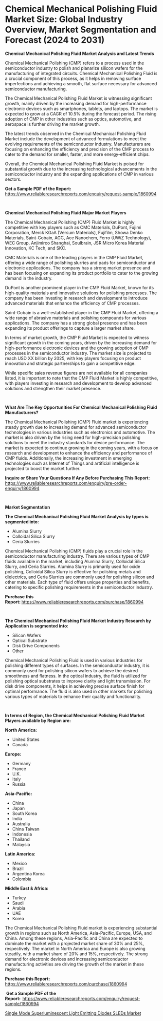 <p><h1>Chemical Mechanical Polishing Fluid Market Size: Global Industry Overview, Market Segmentation and Forecast (2024 to 2031)</h1></p><p><strong>Chemical Mechanical Polishing Fluid Market Analysis and Latest Trends</strong></p>
<p><p>Chemical Mechanical Polishing (CMP) refers to a process used in the semiconductor industry to polish and planarize silicon wafers for the manufacturing of integrated circuits. Chemical Mechanical Polishing Fluid is a crucial component of this process, as it helps in removing surface imperfections and achieving a smooth, flat surface necessary for advanced semiconductor manufacturing.</p><p>The Chemical Mechanical Polishing Fluid Market is witnessing significant growth, mainly driven by the increasing demand for high-performance electronic devices such as smartphones, tablets, and laptops. The market is expected to grow at a CAGR of 10.5% during the forecast period. The rising adoption of CMP in other industries such as optics, automotive, and aerospace is further driving the market growth.</p><p>The latest trends observed in the Chemical Mechanical Polishing Fluid Market include the development of advanced formulations to meet the evolving requirements of the semiconductor industry. Manufacturers are focusing on enhancing the efficiency and precision of the CMP process to cater to the demand for smaller, faster, and more energy-efficient chips.</p><p>Overall, the Chemical Mechanical Polishing Fluid Market is poised for substantial growth due to the increasing technological advancements in the semiconductor industry and the expanding applications of CMP in various sectors.</p></p>
<p><strong>Get a Sample PDF of the Report:&nbsp;</strong> <a href="https://www.reliableresearchreports.com/enquiry/request-sample/1860994">https://www.reliableresearchreports.com/enquiry/request-sample/1860994</a></p>
<p>&nbsp;</p>
<p><strong>Chemical Mechanical Polishing Fluid Major Market Players</strong></p>
<p><p>The Chemical Mechanical Polishing (CMP) Fluid Market is highly competitive with key players such as CMC Materials, DuPont, Fujimi Corporation, Merck KGaA (Versum Materials), Fujifilm, Showa Denko Materials, Saint-Gobain, AGC, Ace Nanochem, Ferro (UWiZ Technology), WEC Group, Anjimirco Shanghai, Soulbrain, JSR Micro Korea Material Innovation, KC Tech, and SKC.</p><p>CMC Materials is one of the leading players in the CMP Fluid Market, offering a wide range of polishing slurries and pads for semiconductor and electronic applications. The company has a strong market presence and has been focusing on expanding its product portfolio to cater to the growing demand in the industry.</p><p>DuPont is another prominent player in the CMP Fluid Market, known for its high-quality materials and innovative solutions for polishing processes. The company has been investing in research and development to introduce advanced materials that enhance the efficiency of CMP processes.</p><p>Saint-Gobain is a well-established player in the CMP Fluid Market, offering a wide range of abrasive materials and polishing compounds for various applications. The company has a strong global presence and has been expanding its product offerings to capture a larger market share.</p><p>In terms of market growth, the CMP Fluid Market is expected to witness significant growth in the coming years, driven by the increasing demand for high-performance electronic devices and the growing adoption of CMP processes in the semiconductor industry. The market size is projected to reach USD XX billion by 2025, with key players focusing on product innovation and strategic partnerships to gain a competitive edge.</p><p>While specific sales revenue figures are not available for all companies listed, it is important to note that the CMP Fluid Market is highly competitive, with players investing in research and development to develop advanced solutions and strengthen their market presence.</p></p>
<p>&nbsp;</p>
<p><strong>What Are The Key Opportunities For Chemical Mechanical Polishing Fluid Manufacturers?</strong></p>
<p><p>The Chemical Mechanical Polishing (CMP) Fluid market is experiencing steady growth due to increasing demand for advanced semiconductor technologies in various industries such as electronics and automotive. The market is also driven by the rising need for high-precision polishing solutions to meet the industry standards for device performance. The market is expected to continue growing in the coming years, with a focus on research and development to enhance the efficiency and performance of CMP fluids. Additionally, the increasing investment in emerging technologies such as Internet of Things and artificial intelligence is projected to boost the market further.</p></p>
<p><strong>Inquire or Share Your Questions If Any Before Purchasing This Report:</strong> <a href="https://www.reliableresearchreports.com/enquiry/pre-order-enquiry/1860994">https://www.reliableresearchreports.com/enquiry/pre-order-enquiry/1860994</a></p>
<p>&nbsp;</p>
<p><strong>Market Segmentation</strong></p>
<p><strong>The Chemical Mechanical Polishing Fluid Market Analysis by types is segmented into:</strong></p>
<p><ul><li>Alumina Slurry</li><li>Colloidal Silica Slurry</li><li>Ceria Slurries</li></ul></p>
<p><p>Chemical Mechanical Polishing (CMP) fluids play a crucial role in the semiconductor manufacturing industry. There are various types of CMP fluids available in the market, including Alumina Slurry, Colloidal Silica Slurry, and Ceria Slurries. Alumina Slurry is primarily used for oxide polishing, Colloidal Silica Slurry is effective for polishing metals and dielectrics, and Ceria Slurries are commonly used for polishing silicon and other materials. Each type of fluid offers unique properties and benefits, catering to specific polishing requirements in the semiconductor industry.</p></p>
<p><strong>Purchase this Report:&nbsp;</strong><a href="https://www.reliableresearchreports.com/purchase/1860994">https://www.reliableresearchreports.com/purchase/1860994</a></p>
<p>&nbsp;</p>
<p><strong>The Chemical Mechanical Polishing Fluid Market Industry Research by Application is segmented into:</strong></p>
<p><ul><li>Silicon Wafers</li><li>Optical Substrate</li><li>Disk Drive Components</li><li>Other</li></ul></p>
<p><p>Chemical Mechanical Polishing Fluid is used in various industries for polishing different types of surfaces. In the semiconductor industry, it is commonly used for polishing silicon wafers to achieve the desired smoothness and flatness. In the optical industry, the fluid is utilized for polishing optical substrates to improve clarity and light transmission. For disk drive components, it helps in achieving precise surface finish for optimal performance. The fluid is also used in other markets for polishing various types of materials to enhance their quality and functionality.</p></p>
<p>&nbsp;</p>
<p><strong>In terms of Region, the Chemical Mechanical Polishing Fluid Market Players available by Region are:</strong></p>
<p>
    <p> <strong> North America: </strong>
        <ul>
            <li>United States</li>
            <li>Canada</li>
        </ul>
        </p> 
    <p> <strong> Europe: </strong>
        <ul>
            <li>Germany</li>
            <li>France</li>
            <li>U.K.</li>
            <li>Italy</li>
            <li>Russia</li>
        </ul>
        </p> 
    <p> <strong> Asia-Pacific: </strong>
        <ul>
            <li>China</li>
            <li>Japan</li>
            <li>South Korea</li>
            <li>India</li>
            <li>Australia</li>
            <li>China Taiwan</li>
            <li>Indonesia</li>
            <li>Thailand</li>
            <li>Malaysia</li>
        </ul>
        </p> 
    <p> <strong> Latin America: </strong>
        <ul>
            <li>Mexico</li>
            <li>Brazil</li>
            <li>Argentina Korea</li>
            <li>Colombia</li>
        </ul>
        </p> 
    <p> <strong> Middle East & Africa: </strong>
        <ul>
            <li>Turkey</li>
            <li>Saudi</li>
            <li>Arabia</li>
            <li>UAE</li>
            <li>Korea</li>
        </ul>
    </p>
    </p>
<p><p>The Chemical Mechanical Polishing Fluid market is experiencing substantial growth in regions such as North America, Asia-Pacific, Europe, USA, and China. Among these regions, Asia-Pacific and China are expected to dominate the market with a projected market share of 30% and 25%, respectively. The market in North America and Europe is also growing steadily, with a market share of 20% and 15%, respectively. The strong demand for electronic devices and increasing semiconductor manufacturing activities are driving the growth of the market in these regions.</p></p>
<p><strong>Purchase this Report: </strong><a href="https://www.reliableresearchreports.com/purchase/1860994">https://www.reliableresearchreports.com/purchase/1860994</a></p>
<p>&nbsp;<strong>Get a Sample PDF of the Report:&nbsp;&nbsp;</strong><a href="https://www.reliableresearchreports.com/enquiry/request-sample/1860994">https://www.reliableresearchreports.com/enquiry/request-sample/1860994</a></p>
<p><strong></strong></p>
<p><p><a href="https://meowing-canidae-761.notion.site/Single-Mode-Superluminescent-Light-Emitting-Diodes-SLEDs-Market-Analysis-and-Market-Size-Global-Ind-ca564d78bd294ee1941c7886930b1d66">Single Mode Superluminescent Light Emitting Diodes SLEDs Market</a></p></p>